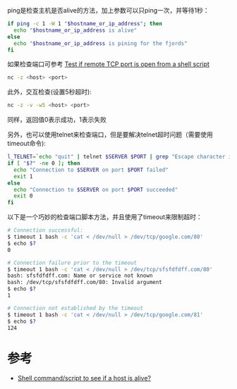 ping是检查主机是否alive的方法，加上参数可以只ping一次，并等待1秒：

```bash
if ping -c 1 -W 1 "$hostname_or_ip_address"; then
  echo "$hostname_or_ip_address is alive"
else
  echo "$hostname_or_ip_address is pining for the fjords"
fi
```

如果检查端口可参考 [Test if remote TCP port is open from a shell script](https://stackoverflow.com/questions/4922943/test-if-remote-tcp-port-is-open-from-a-shell-script)

```bash
nc -z <host> <port>
```

此外，交互检查(设置5秒超时):

```bash
nc -z -v -w5 <host> <port>
```

同样，返回值0表示成功，1表示失败

另外，也可以使用telnet来检查端口，但是要解决telnet超时问题（需要使用timeout命令):

```bash
l_TELNET=`echo "quit" | telnet $SERVER $PORT | grep "Escape character is"`
if [ "$?" -ne 0 ]; then
  echo "Connection to $SERVER on port $PORT failed"
  exit 1
else
  echo "Connection to $SERVER on port $PORT succeeded"
  exit 0
fi
```

以下是一个巧妙的检查端口脚本方法，并且使用了timeout来限制超时：

```bash
# Connection successful:
$ timeout 1 bash -c 'cat < /dev/null > /dev/tcp/google.com/80'
$ echo $?
0

# Connection failure prior to the timeout
$ timeout 1 bash -c 'cat < /dev/null > /dev/tcp/sfsfdfdff.com/80'
bash: sfsfdfdff.com: Name or service not known
bash: /dev/tcp/sfsfdfdff.com/80: Invalid argument
$ echo $?
1

# Connection not established by the timeout
$ timeout 1 bash -c 'cat < /dev/null > /dev/tcp/google.com/81'
$ echo $?
124
```


# 参考

* [Shell command/script to see if a host is alive?](https://unix.stackexchange.com/questions/190163/shell-command-script-to-see-if-a-host-is-alive)
